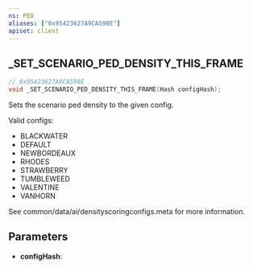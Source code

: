 ```yaml
---
ns: PED
aliases: ["0x95423627A9CA598E"]
apiset: client
---
```

## _SET_SCENARIO_PED_DENSITY_THIS_FRAME

```c
// 0x95423627A9CA598E
void _SET_SCENARIO_PED_DENSITY_THIS_FRAME(Hash configHash);
```

Sets the scenario ped density to the given config.

Valid configs:
- BLACKWATER
- DEFAULT
- NEWBORDEAUX
- RHODES
- STRAWBERRY
- TUMBLEWEED
- VALENTINE
- VANHORN

See common/data/ai/densityscoringconfigs.meta for more information.

## Parameters
* **configHash**:



